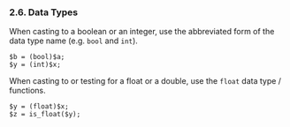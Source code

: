 ### 2.6. Data Types

When casting to a boolean or an integer, use the abbreviated form of the data
type name (e.g. `bool` and `int`).

```
$b = (bool)$a;
$y = (int)$x;
```

When casting to or testing for a float or a double, use the `float` data type /
functions.

```
$y = (float)$x;
$z = is_float($y);
```
